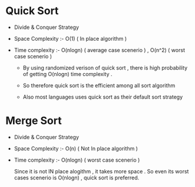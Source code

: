 # Quick Sort 
- Divide & Conquer Strategy 
- Space Complexity :- O(1)      ( In place algorithm ) 
- Time complexity  :- O(nlogn)  ( average case scenerio ) , O(n^2)  ( worst case scenerio )

  - By using randomized verison of quick sort , there is high probability of getting O(nlogn) time complexity .

   - So therefore quick sort is the efficient among all sort algorithm

   - Also most languages uses quick sort as their default sort strategy

# Merge Sort

- Divide & Conquer Strategy 
- Space Complexity :- O(n)      ( Not In place algorithm ) 
- Time complexity  :- O(nlogn)  ( worst case scenerio )

    Since it is not IN place alogithm , it takes more space . So even its worst cases scenerio is O(nlogn) , quick sort is preferred.
